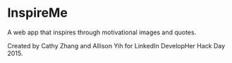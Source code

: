 # InspireMe
A web app that inspires through motivational images and quotes.

Created by Cathy Zhang and Allison Yih for LinkedIn DevelopHer Hack Day 2015.
